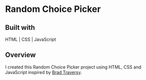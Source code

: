 # Random Choice Picker

## Built with

HTML | CSS | JavaScript

## Overview

I created this Random Choice Picker project using HTML, CSS and JavaScript inspired by <a href="https://www.youtube.com/@TraversyMedia">Brad Traversy</a>.
